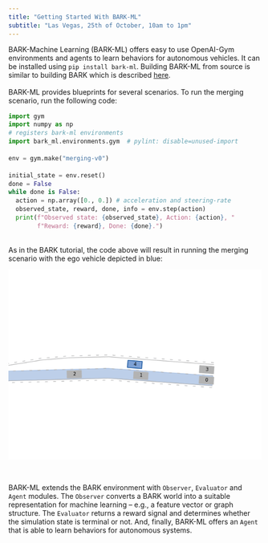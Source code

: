 ```yaml
---
title: "Getting Started With BARK-ML"
subtitle: "Las Vegas, 25th of October, 10am to 1pm"
---
```


BARK-Machine Learning (BARK-ML) offers easy to use OpenAI-Gym environments and agents to learn behaviors for autonomous vehicles.
It can be installed using `pip install bark-ml`. Building BARK-ML from source is similar to building BARK which is described [here](/tutorials/building_from_source/).
<br />
<br />
BARK-ML provides blueprints for several scenarios. To run the merging scenario, run the following code:

```python
import gym
import numpy as np
# registers bark-ml environments
import bark_ml.environments.gym  # pylint: disable=unused-import

env = gym.make("merging-v0")

initial_state = env.reset()
done = False
while done is False:
  action = np.array([0., 0.]) # acceleration and steering-rate
  observed_state, reward, done, info = env.step(action)
  print(f"Observed state: {observed_state}, Action: {action}, "
        f"Reward: {reward}, Done: {done}.")
```

<br />
As in the BARK tutorial, the code above will result in running the merging scenario with the ego vehicle depicted in blue:

<div align="center">

![BARK Simulator](../images/merging.gif)

</div>
<br />

BARK-ML extends the BARK environment with `Observer`, `Evaluator` and `Agent` modules.
The `Observer` converts a BARK world into a suitable representation for machine learning &ndash; e.g., a feature vector or graph structure.
The `Evaluator` returns a reward signal and determines whether the simulation state is terminal or not.
And, finally, BARK-ML offers an `Agent` that is able to learn behaviors for autonomous systems.

